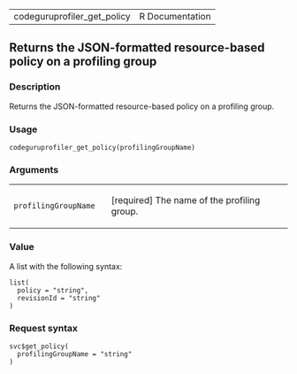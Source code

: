 <table style="width: 100%;">
<tbody>
<tr class="odd">
<td>codeguruprofiler_get_policy</td>
<td style="text-align: right;">R Documentation</td>
</tr>
</tbody>
</table>

## Returns the JSON-formatted resource-based policy on a profiling group

### Description

Returns the JSON-formatted resource-based policy on a profiling group.

### Usage

    codeguruprofiler_get_policy(profilingGroupName)

### Arguments

<table>
<colgroup>
<col style="width: 35%" />
<col style="width: 65%" />
</colgroup>
<tbody>
<tr class="odd">
<td><code
id="codeguruprofiler_get_policy_:_profilingGroupName">profilingGroupName</code></td>
<td><p>[required] The name of the profiling group.</p></td>
</tr>
</tbody>
</table>

### Value

A list with the following syntax:

    list(
      policy = "string",
      revisionId = "string"
    )

### Request syntax

    svc$get_policy(
      profilingGroupName = "string"
    )
